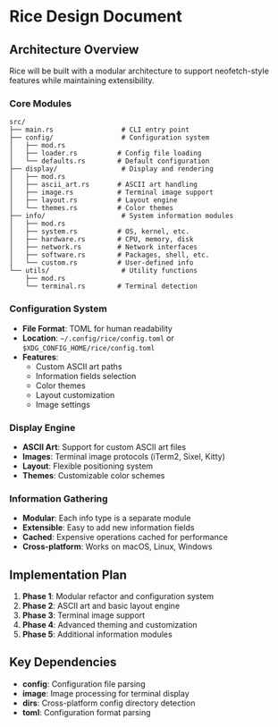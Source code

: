 # Rice Design Document

## Architecture Overview

Rice will be built with a modular architecture to support neofetch-style features while maintaining extensibility.

### Core Modules

```
src/
├── main.rs                 # CLI entry point
├── config/                 # Configuration system
│   ├── mod.rs
│   ├── loader.rs          # Config file loading
│   └── defaults.rs        # Default configuration
├── display/                # Display and rendering
│   ├── mod.rs
│   ├── ascii_art.rs       # ASCII art handling
│   ├── image.rs           # Terminal image support
│   ├── layout.rs          # Layout engine
│   └── themes.rs          # Color themes
├── info/                   # System information modules
│   ├── mod.rs
│   ├── system.rs          # OS, kernel, etc.
│   ├── hardware.rs        # CPU, memory, disk
│   ├── network.rs         # Network interfaces
│   ├── software.rs        # Packages, shell, etc.
│   └── custom.rs          # User-defined info
└── utils/                  # Utility functions
    ├── mod.rs
    └── terminal.rs        # Terminal detection
```

### Configuration System

- **File Format**: TOML for human readability
- **Location**: `~/.config/rice/config.toml` or `$XDG_CONFIG_HOME/rice/config.toml`
- **Features**: 
  - Custom ASCII art paths
  - Information fields selection
  - Color themes
  - Layout customization
  - Image settings

### Display Engine

- **ASCII Art**: Support for custom ASCII art files
- **Images**: Terminal image protocols (iTerm2, Sixel, Kitty)
- **Layout**: Flexible positioning system
- **Themes**: Customizable color schemes

### Information Gathering

- **Modular**: Each info type is a separate module
- **Extensible**: Easy to add new information fields
- **Cached**: Expensive operations cached for performance
- **Cross-platform**: Works on macOS, Linux, Windows

## Implementation Plan

1. **Phase 1**: Modular refactor and configuration system
2. **Phase 2**: ASCII art and basic layout engine  
3. **Phase 3**: Terminal image support
4. **Phase 4**: Advanced theming and customization
5. **Phase 5**: Additional information modules

## Key Dependencies

- **config**: Configuration file parsing
- **image**: Image processing for terminal display
- **dirs**: Cross-platform config directory detection
- **toml**: Configuration format parsing